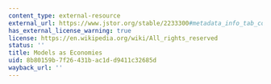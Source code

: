```yaml
---
content_type: external-resource
external_url: https://www.jstor.org/stable/2233300#metadata_info_tab_contents
has_external_license_warning: true
license: https://en.wikipedia.org/wiki/All_rights_reserved
status: ''
title: Models as Economies
uid: 8b80159b-7f26-431b-ac1d-d9411c32685d
wayback_url: ''
---
```

